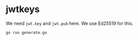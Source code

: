# jwtkeys

We need `jwt.key` and `jwt.pub` here. We use Ed25519 for this.

```
go run generate.go
```

